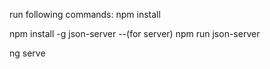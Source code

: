 run following commands:
npm install

npm install -g json-server  --(for server)
npm run json-server

ng serve